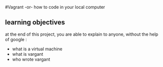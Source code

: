 #Vagrant -or- how to code in your local computer
## learning objectives
at the end of this project, you are able to explain to anyone, without the help of google :
- what is a virtual machine 
- what is vargant
- who wrote vargant
